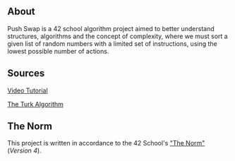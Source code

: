 ## About

Push Swap is a 42 school algorithm project aimed to better understand structures, algorithms and the concept of complexity, where we must sort a given list of random numbers with a limited set of instructions, using the lowest possible number of actions.

## Sources

[Video Tutorial](https://www.youtube.com/watch?v=wRvipSG4Mmk&t=1435s&ab_channel=Thuggonaut)

[The Turk Algorithm](https://medium.com/@ayogun/push-swap-c1f5d2d41e97)


## The Norm

This project is written in accordance to the 42 School's ["The Norm"](https://github.com/42School/norminette/blob/master/pdf/en.norm.pdf) (_Version 4_).

